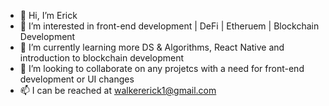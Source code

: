 - 👋 Hi, I’m Erick
- 👀 I’m interested in front-end development | DeFi | Etheruem | Blockchain Development
- 🌱 I’m currently learning more DS & Algorithms, React Native and introduction to blockchain development
- 💞️ I’m looking to collaborate on any projetcs with a need for front-end development or UI changes
- 📫 I can be reached at walkererick1@gmail.com

<!---
RectifierDotErik/RectifierDotErik is a ✨ special ✨ repository because its `README.md` (this file) appears on your GitHub profile.
You can click the Preview link to take a look at your changes.
--->

